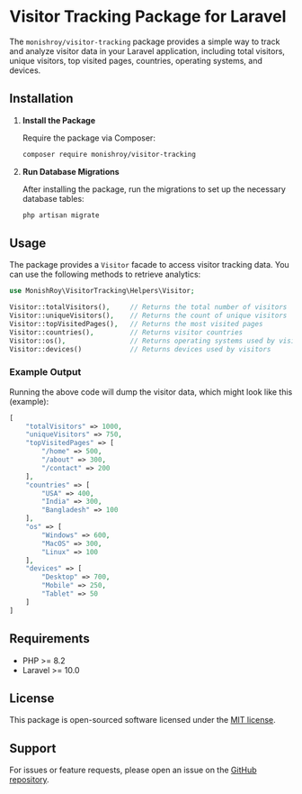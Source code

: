 # Visitor Tracking Package for Laravel

The `monishroy/visitor-tracking` package provides a simple way to track and analyze visitor data in your Laravel application, including total visitors, unique visitors, top visited pages, countries, operating systems, and devices.

## Installation

1. **Install the Package**

   Require the package via Composer:

   ```bash
   composer require monishroy/visitor-tracking
   ```

2. **Run Database Migrations**

   After installing the package, run the migrations to set up the necessary database tables:

   ```bash
   php artisan migrate
   ```

## Usage

The package provides a `Visitor` facade to access visitor tracking data. You can use the following methods to retrieve analytics:

```php
use MonishRoy\VisitorTracking\Helpers\Visitor;

Visitor::totalVisitors(),     // Returns the total number of visitors
Visitor::uniqueVisitors(),    // Returns the count of unique visitors
Visitor::topVisitedPages(),   // Returns the most visited pages
Visitor::countries(),         // Returns visitor countries
Visitor::os(),                // Returns operating systems used by visitors
Visitor::devices()            // Returns devices used by visitors

```

### Example Output

Running the above code will dump the visitor data, which might look like this (example):

```php
[
    "totalVisitors" => 1000,
    "uniqueVisitors" => 750,
    "topVisitedPages" => [
        "/home" => 500,
        "/about" => 300,
        "/contact" => 200
    ],
    "countries" => [
        "USA" => 400,
        "India" => 300,
        "Bangladesh" => 100
    ],
    "os" => [
        "Windows" => 600,
        "MacOS" => 300,
        "Linux" => 100
    ],
    "devices" => [
        "Desktop" => 700,
        "Mobile" => 250,
        "Tablet" => 50
    ]
]
```

## Requirements

- PHP >= 8.2
- Laravel >= 10.0

## License

This package is open-sourced software licensed under the [MIT license](LICENSE).

## Support

For issues or feature requests, please open an issue on the [GitHub repository](https://github.com/monishroy/visitor-tracking).